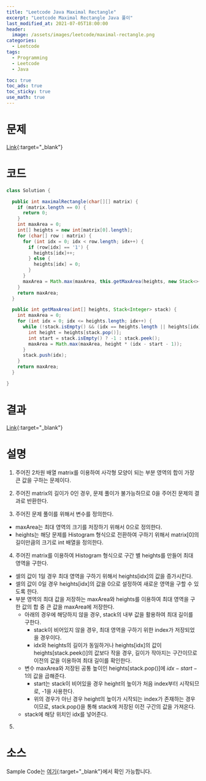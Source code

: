 ```yaml
---
title: "Leetcode Java Maximal Rectangle"
excerpt: "Leetcode Maximal Rectangle Java 풀이"
last_modified_at: 2021-07-05T18:00:00
header:
  image: /assets/images/leetcode/maximal-rectangle.png
categories:
  - Leetcode
tags:
  - Programming
  - Leetcode
  - Java

toc: true
toc_ads: true
toc_sticky: true
use_math: true
---
```

# 문제
[Link](https://leetcode.com/problems/maximal-rectangle/){:target="_blank"}

# 코드
```java
class Solution {

  public int maximalRectangle(char[][] matrix) {
    if (matrix.length == 0) {
      return 0;
    }
    int maxArea = 0;
    int[] heights = new int[matrix[0].length];
    for (char[] row : matrix) {
      for (int idx = 0; idx < row.length; idx++) {
        if (row[idx] == '1') {
          heights[idx]++;
        } else {
          heights[idx] = 0;
        }
      }
      maxArea = Math.max(maxArea, this.getMaxArea(heights, new Stack<>()));
    }
    return maxArea;
  }

  public int getMaxArea(int[] heights, Stack<Integer> stack) {
    int maxArea = 0;
    for (int idx = 0; idx <= heights.length; idx++) {
      while (!stack.isEmpty() && (idx == heights.length || heights[idx] < heights[stack.peek()])) {
        int height = heights[stack.pop()];
        int start = stack.isEmpty() ? -1 : stack.peek();
        maxArea = Math.max(maxArea, height * (idx - start - 1));
      }
      stack.push(idx);
    }
    return maxArea;
  }

}
```

# 결과
[Link](https://leetcode.com/submissions/detail/517550977/){:target="_blank"}

# 설명
1. 주어진 2차원 배열 matrix를 이용하여 사각형 모양이 되는 부분 영역의 합이 가장 큰 값을 구하는 문제이다.

2. 주어진 matrix의 길이가 0인 경우, 문제 풀이가 불가능하므로 0을 주어진 문제의 결과로 반환한다.

3. 주어진 문제 풀이를 위해서 변수를 정의한다.
- maxArea는 최대 영역의 크기를 저장하기 위해서 0으로 정의한다.
- heights는 해당 문제를 Histogram 형식으로 전환하여 구하기 위해서 matrix[0]의 길이만큼의 크기로 int 배열을 정의한다.

4. 주어진 matrix를 이용하여 Histogram 형식으로 구간 별 heights를 만들어 최대 영역을 구한다.
- 셀의 값이 1일 경우 최대 영역을 구하기 위해서 heights[idx]의 값을 증가시킨다.
- 셀의 값이 0일 경우 heights[idx]의 값을 0으로 설정하여 새로운 영역을 구할 수 있도록 한다.
- 부분 영역의 최대 값을 저장하는 maxArea와 heights를 이용하여 최대 영역을 구한 값의 합 중 큰 값을 maxArea에 저장한다.
  - 아래의 경우에 해당하지 않을 경우, stack의 내부 값을 활용하여 최대 길이를 구한다.
    - stack이 비어있지 않을 경우, 최대 영역을 구하기 위한 index가 저장되었을 경우이다.
    - idx와 heights의 길이가 동일하거나 heights[idx]의 값이 heights[stack.peek()]의 값보다 작을 경우, 길이가 작아지는 구간이므로 이전의 값을 이용하여 최대 길이를 확인한다.
  - 변수 maxArea와 저장된 공통 높이인 heights[stack.pop()]에 $idx - start - 1$의 값을 곱해준다.
    - start는 stack이 비어있을 경우 height의 높이가 처음 index부터 시작되므로, -1을 사용한다.
    - 위의 경우가 아닌 경우 height의 높이가 시작되는 index가 존재하는 경우이므로, stack.pop()을 통해 stack에 저장된 이전 구간의 값을 가져온다.
  - stack에 해당 위치인 idx를 넣어준다.

5. 

# 소스
Sample Code는 [여기](https://github.com/GracefulSoul/leetcode/blob/master/src/main/java/gracefulsoul/problems/MaximalRectangle.java){:target="_blank"}에서 확인 가능합니다.